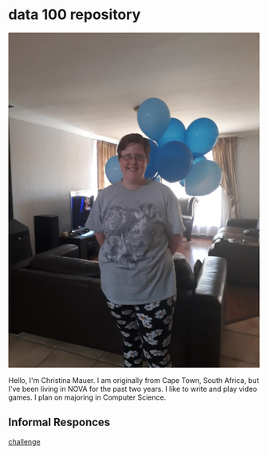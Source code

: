 # data 100 repository

![picture](https://github.com/ChristinaMauer/data100/blob/main/me.jpg)

Hello, I'm Christina Mauer. I am originally from Cape Town, South Africa, but I've been living in NOVA for the past two years. I like to write and play video games.
I plan on majoring in Computer Science.

## Informal Responces
[challenge](...)
